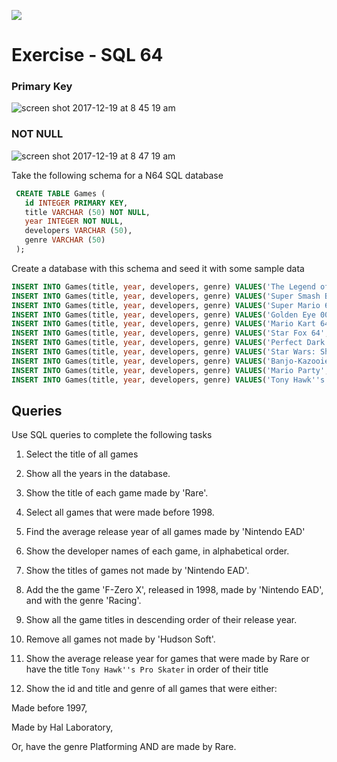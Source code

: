 ![](http://i.giphy.com/KMrye8vZpv6py.gif)

# Exercise - SQL 64

### Primary Key
![screen shot 2017-12-19 at 8 45 19 am](https://user-images.githubusercontent.com/6153182/34159939-111e3534-e499-11e7-8dc0-dc981518e0f1.png)

### NOT NULL
![screen shot 2017-12-19 at 8 47 19 am](https://user-images.githubusercontent.com/6153182/34160006-45f99a28-e499-11e7-9c45-960928c629ce.png)

Take the following schema for a N64 SQL database

``` SQL
 CREATE TABLE Games (
   id INTEGER PRIMARY KEY,
   title VARCHAR (50) NOT NULL,
   year INTEGER NOT NULL,
   developers VARCHAR (50),
   genre VARCHAR (50)
 );
```

Create a database with this schema and seed it with some sample data

```SQL
INSERT INTO Games(title, year, developers, genre) VALUES('The Legend of Zelda: The Ocarina of Time', 1998, 'Nintendo EAD', 'Action-Adventure');
INSERT INTO Games(title, year, developers, genre) VALUES('Super Smash Bros.', 1999, 'Hal Laboratory', 'Fighting');
INSERT INTO Games(title, year, developers, genre) VALUES('Super Mario 64', 1996, 'Nintendo EAD', 'Platforming');
INSERT INTO Games(title, year, developers, genre) VALUES('Golden Eye 007', 1997, 'Rare', 'First-Person Shooter');
INSERT INTO Games(title, year, developers, genre) VALUES('Mario Kart 64', 1996, 'Nintendo EAD', 'Racing');
INSERT INTO Games(title, year, developers, genre) VALUES('Star Fox 64', 1997, 'Nintendo EAD', 'Rail/Scrolling Shooter');
INSERT INTO Games(title, year, developers, genre) VALUES('Perfect Dark', 2000, 'Rare', 'First-Person Shooter');
INSERT INTO Games(title, year, developers, genre) VALUES('Star Wars: Shadow of the Empire', 1996, 'Lucas Arts', 'Action');
INSERT INTO Games(title, year, developers, genre) VALUES('Banjo-Kazooie', 1998, 'Rare', 'Platforming');
INSERT INTO Games(title, year, developers, genre) VALUES('Mario Party', 1998, 'Hudson Soft', 'Party Game');
INSERT INTO Games(title, year, developers, genre) VALUES('Tony Hawk''s Pro Skater' , 1996, 'Neversoft', 'Extreme Sports');
```

## Queries

Use SQL queries to complete the following tasks

1. Select the title of all games

2. Show all the years in the database.

3. Show the title of each game made by 'Rare'.

4. Select all games that were made before 1998.

5. Find the average release year of all games made by 'Nintendo EAD'

6. Show the developer names of each game, in alphabetical order.

7. Show the titles of games not made by 'Nintendo EAD'.

8. Add the the game 'F-Zero X', released in 1998, made by 'Nintendo EAD', and with the genre 'Racing'.

9. Show all the game titles in descending order of their release year.

10. Remove all games not made by 'Hudson Soft'.

11. Show the average release year for games that were made by Rare or have the title `Tony Hawk''s Pro Skater` in order of their title

12. Show the id and title and genre of all games that were either:

  Made before 1997,

  Made by Hal Laboratory,

  Or, have the genre Platforming AND are made by Rare.

